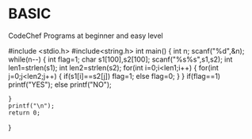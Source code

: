 # BASIC
CodeChef Programs at beginner and easy level


#include <stdio.h>
#include<string.h>
int main()
{
    int n;
    scanf("%d",&n);
    while(n--)
    {
    int flag=1;
   char s1[100],s2[100];
   scanf("%s%s",s1,s2);
   int len1=strlen(s1);
   int len2=strlen(s2);
   for(int i=0;i<len1;i++)
   {
       for(int j=0;j<len2;j++)
       {
           if(s1[i]==s2[j])
           flag=1;
           else
           flag=0;
       }
   }
   if(flag==1)
   printf("YES");
   else
   printf("NO");
   
    }
    printf("\n");
    return 0;
}
